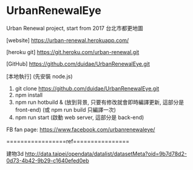 # UrbanRenewalEye
Urban Renewal project, start from 2017
台北市都更地圖

[website] https://urban-renewal.herokuapp.com/

[heroku git] https://git.heroku.com/urban-renewal.git

[GitHub] https://github.com/duidae/UrbanRenewalEye.git

[本地執行] (先安裝 node.js)
1. git clone https://github.com/duidae/UrbanRenewalEye.git
2. npm install
3. npm run hotbuild & (放到背景, 只要有修改就會即時編譯更新, 這部分是 front-end) (或 npm run build 只編譯一次)
4. npm run start (啟動 web server, 這部分是 back-end)

FB fan page: https://www.facebook.com/urbanrenewaleye/


=================ref================

建物3d
http://data.taipei/opendata/datalist/datasetMeta?oid=9b7d78d2-0d73-4b42-9b29-c1640efed0eb
